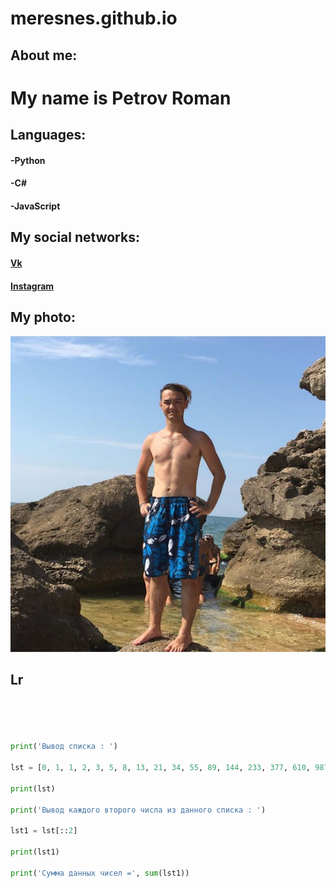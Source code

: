 ﻿# meresnes.github.io

## About me:


# My name is Petrov Roman


## Languages:

#### -Python  

#### -C#    

#### -JavaScript


## My social networks:


#### [Vk](https://vk.com/ramzess7878)  

#### [Instagram](https://www.instagram.com/meresnes/)  


## My photo:
!['Ph'](https://github.com/meresnes/meresnes.github.io/raw/master/My.png)


## Lr
```python




print('Вывод списка : ')

lst = [0, 1, 1, 2, 3, 5, 8, 13, 21, 34, 55, 89, 144, 233, 377, 610, 987, 1597, 2584, 4181, 6765, 10946]

print(lst)

print('Вывод каждого второго числа из данного списка : ')

lst1 = lst[::2]

print(lst1)

print('Сумма данных чисел =', sum(lst1))


```

 